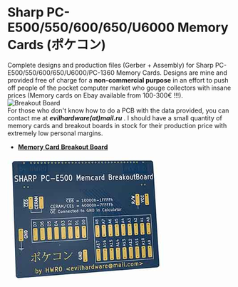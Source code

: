 # Sharp PC-E500/550/600/650/U6000 Memory Cards (ポケコン)
Complete designs and production files (Gerber + Assembly) for Sharp PC-E500/550/600/650/U6000/PC-1360 Memory Cards.
Designs are mine and provided free of charge for a **non-commercial purpose** in an effort to push off people of the pocket computer market who gouge collectors with insane prices (Memory cards on Ebay available from 100-300€ !!!).   ![Breakout Board](img/ebay.jpg)   <br>
For those who don't know how to do a PCB with the data provided, you can contact me at ***evilhardware(аt)mail.ru*** . I should have a small quantity of memory cards and breakout boards in stock for their production price with extremely low personal margins.

<a href="https://github.com/hwreverse/e500memcards/tree/main/MCBreakoutBoard"><b>
- Memory Card Breakout Board

![Breakout Board](img/E500MCBB.jpg)

  </b></a>
